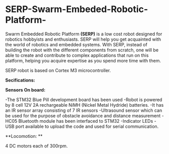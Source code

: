 # SERP-Swarm-Embeded-Robotic-Platform-

Swarm Embedded Robotic Platform **(SERP)** is a low cost robot designed for robotics hobbyists and enthusiasts.  SERP will help you get acquainted with the world of robotics and embedded systems. With SERP, instead of building the robot with the different components from scratch, one will be able to create and contribute to complex applications that run on this platform, helping you acquire expertise as you spend more time with them. 
 
SERP robot is based on Cortex M3 microcontroller. 

**Secifications:**

**Sensors On board:**

-The STM32 Blue Pill development board has been used
-Robot is powered by 8 cell 12V 2A rechargeable NiMH (Nickel Metal Hydride) batteries.
-It has an IR sensor array consisting of 7 IR sensors 
-Ultrasound sensor which can be used for the purpose of obstacle avoidance and distance measurement
-HC05 Bluetooth module has been interfaced to STM32 
-Indicator LEDs
-USB port available to upload the code and used for serial communication.  

**Locomotion: **

4 DC motors each of 300rpm. 


